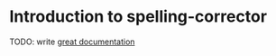 # Introduction to spelling-corrector

TODO: write [great documentation](http://jacobian.org/writing/great-documentation/what-to-write/)
